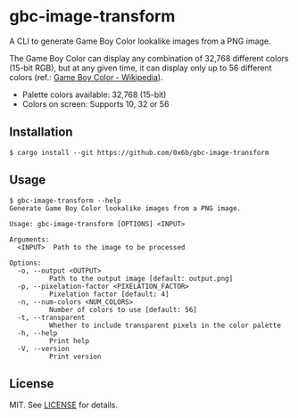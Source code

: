 # gbc-image-transform

A CLI to generate Game Boy Color lookalike images from a PNG image.

The Game Boy Color can display any combination of 32,768 different colors (15-bit RGB), but at any given time, it can display only up to 56 different colors (ref.: [Game Boy Color - Wikipedia](https://en.wikipedia.org/wiki/Game_Boy_Color#Technical_specifications)).

- Palette colors available: 32,768 (15-bit)
- Colors on screen: Supports 10, 32 or 56

## Installation

```console
$ cargo install --git https://github.com/0x6b/gbc-image-transform
```

## Usage

```console
$ gbc-image-transform --help
Generate Game Boy Color lookalike images from a PNG image.

Usage: gbc-image-transform [OPTIONS] <INPUT>

Arguments:
  <INPUT>  Path to the image to be processed

Options:
  -o, --output <OUTPUT>
          Path to the output image [default: output.png]
  -p, --pixelation-factor <PIXELATION_FACTOR>
          Pixelation factor [default: 4]
  -n, --num-colors <NUM_COLORS>
          Number of colors to use [default: 56]
  -t, --transparent
          Whether to include transparent pixels in the color palette
  -h, --help
          Print help
  -V, --version
          Print version
```

## License

MIT. See [LICENSE](LICENSE) for details.
